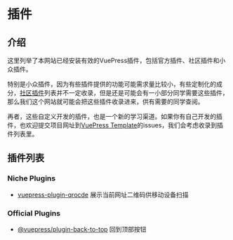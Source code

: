 # 插件

## 介绍
这里列举了本网站已经安装有效的VuePress插件，包括官方插件、社区插件和小众插件。

特别是小众插件，因为有些插件提供的功能可能需求量比较小，有些定制化的成分，[社区插件](https://github.com/vuepress/awesome-vuepress#community-plugins)列表并不一定收录，但是还是可能会有一小部分同学需要这些插件，那么我们这个网站就可能会把这些插件收录进来，供有需要的同学查阅。

再者，这些自定义开发的插件，也是一个新的学习渠道。如果你有自己开发的插件，也欢迎提交项目网址到[VuePress Template](https://github.com/openHacking/vuepress-template)的issues，我们会考虑收录到插件列表里。

## 插件列表

### Niche Plugins

- [vuepress-plugin-qrocde](https://github.com/openHacking/vuepress-plugin-qrcode) 展示当前网址二维码供移动设备扫描


### Official Plugins

- [@vuepress/plugin-back-to-top](https://github.com/vuejs/vuepress/tree/master/packages/%40vuepress/plugin-back-to-top) 回到顶部按钮